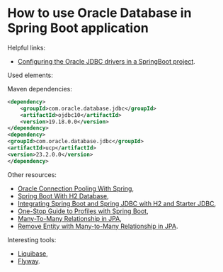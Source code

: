 # How to use Oracle Database in Spring Boot application

Helpful links:

- [Configuring the Oracle JDBC drivers in a SpringBoot project](https://blogs.oracle.com/developers/post/configuring-the-oracle-jdbc-drivers-in-a-springboot-project).

Used elements:

Maven dependencies:

```xml
<dependency>
    <groupId>com.oracle.database.jdbc</groupId>
    <artifactId>ojdbc10</artifactId>
    <version>19.18.0.0</version>
</dependency>
<dependency>
<groupId>com.oracle.database.jdbc</groupId>
<artifactId>ucp</artifactId>
<version>23.2.0.0</version>
</dependency>
```

Other resources:

- [Oracle Connection Pooling With Spring](https://www.baeldung.com/spring-oracle-connection-pooling),
- [Spring Boot With H2 Database](https://www.baeldung.com/spring-boot-h2-database),
- [Integrating Spring Boot and Spring JDBC with H2 and Starter JDBC](https://www.springboottutorial.com/spring-boot-and-spring-jdbc-with-h2),
- [One-Stop Guide to Profiles with Spring Boot](https://reflectoring.io/spring-boot-profiles/),
- [Many-To-Many Relationship in JPA](https://www.baeldung.com/jpa-many-to-many),
- [Remove Entity with Many-to-Many Relationship in JPA](https://www.baeldung.com/jpa-remove-entity-many-to-many).

Interesting tools:

- [Liquibase](https://www.liquibase.org/),
- [Flyway](https://flywaydb.org/).
